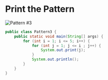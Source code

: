 # Print the Pattern

![Pattern #3](https://github.com/Swapnadip2005/Java_DSA_Insider/assets/149895037/5f6f9f79-56e9-4f13-a9f9-d9cf69c489a4)

```java
public class Pattern3 {
    public static void main(String[] args) {
        for (int i = 1; i <= 5; i++) {
            for (int j = 1; j <= i ; j++) {
                System.out.print(j);
            }
            System.out.println();
        }
    }
}
```
